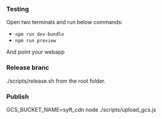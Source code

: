 ### Testing

Open two terminals and run below commands:

- `npm run dev-bundle`
- `npm run preview`

And point your webapp

### Release branc

./scripts/release.sh from the root folder.

### Publish

GCS_BUCKET_NAME=syft_cdn node ./scripts/upload_gcs.js
